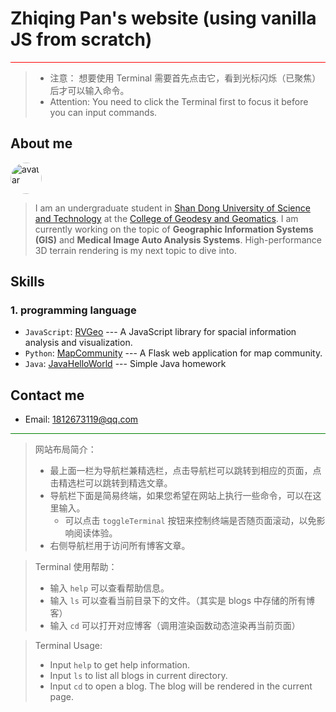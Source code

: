 # Zhiqing Pan's website (using vanilla JS from scratch)

<div class="colorbox" style="
    width: 100%;
    height: 1px;
    background-color: red;
">
</div>

> - 注意： 想要使用 Terminal 需要首先点击它，看到光标闪烁（已聚焦）后才可以输入命令。 
> - Attention: You need to click the Terminal first to focus it before you can input commands.

## About me 
<img src="https://avatars.githubusercontent.com/u/82391775?v=4" width="50" height="50" alt="avatar" style="margin-right: 10px; border-radius: 50%;">

> I am an undergraduate student in [Shan Dong University of Science and Technology](https://en.sdust.edu.cn) at the [College of Geodesy and Geomatics](https://gc.sdust.edu.cn/). I am currently working on the topic of **Geographic Information Systems (GIS)** and **Medical Image Auto Analysis Systems**. High-performance 3D terrain rendering is my next topic to dive into.

## Skills
### 1. programming language
* `JavaScript`: [RVGeo](https://github.com/pzq123456/RVGeo) --- A JavaScript library for spacial information analysis and visualization. 
* `Python`: [MapCommunity](https://github.com/pzq123456/mapcommunity) --- A Flask web application for map community. 
* `Java`: [JavaHelloWorld](https://github.com/pzq123456/JAVAhelloWorld) --- Simple Java homework 

## Contact me
- Email: 1812673119@qq.com

<div class="colorbox" style="
    width: 100%;
    height: 1px;
    background-color: green;
">
</div>

> 网站布局简介：
> - 最上面一栏为导航栏兼精选栏，点击导航栏可以跳转到相应的页面，点击精选栏可以跳转到精选文章。
> - 导航栏下面是简易终端，如果您希望在网站上执行一些命令，可以在这里输入。
>   - 可以点击 `toggleTerminal` 按钮来控制终端是否随页面滚动，以免影响阅读体验。
> - 右侧导航栏用于访问所有博客文章。



> Terminal 使用帮助：
> - 输入 `help` 可以查看帮助信息。
> - 输入 `ls` 可以查看当前目录下的文件。（其实是 blogs 中存储的所有博客）
> - 输入 `cd` 可以打开对应博客（调用渲染函数动态渲染再当前页面）

> Terminal Usage:
> - Input `help` to get help information.
> - Input `ls` to list all blogs in current directory.
> - Input `cd` to open a blog. The blog will be rendered in the current page.